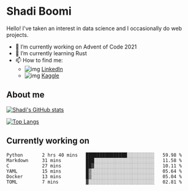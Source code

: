 # Shadi Boomi

Hello! I've taken an interest in data science and I occasionally do web projects.

- 🔭 I’m currently working on Advent of Code 2021
- 🌱 I’m currently learning Rust
- 📫 How to find me: 
  - ![img](https://www.linkedin.com/favicon.ico) [LinkedIn](https://www.linkedin.com/in/shadiboomi/)
  - ![img](https://www.kaggle.com/static/images/favicon.ico) [Kaggle](https://www.kaggle.com/sboomi)

##  About me

[![Shadi's GitHub stats](https://github-readme-stats.vercel.app/api?username=sboomi&show_icons=true&theme=radical)](https://github.com/anuraghazra/github-readme-stats)

[![Top Langs](https://github-readme-stats.vercel.app/api/top-langs/?username=sboomi&layout=compact&theme=default)](https://github.com/anuraghazra/github-readme-stats)

## Currently working on

<!--START_SECTION:waka-->

```text
Python       2 hrs 40 mins   ███████████████░░░░░░░░░░   59.98 %
Markdown     31 mins         ███░░░░░░░░░░░░░░░░░░░░░░   11.58 %
C            27 mins         ██▓░░░░░░░░░░░░░░░░░░░░░░   10.11 %
YAML         15 mins         █▒░░░░░░░░░░░░░░░░░░░░░░░   05.64 %
Docker       13 mins         █▒░░░░░░░░░░░░░░░░░░░░░░░   05.04 %
TOML         7 mins          ▓░░░░░░░░░░░░░░░░░░░░░░░░   02.81 %
```

<!--END_SECTION:waka-->

